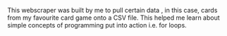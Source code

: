 This webscraper was built by me to pull certain data , in this case, cards
from my favourite card game onto a CSV file. This helped me learn about simple
concepts of programming put into action i.e. for loops.